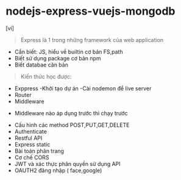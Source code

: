 # nodejs-express-vuejs-mongodb
[vi]
>Express là 1 trong những framework của web application
* Cần biết: JS, hiểu về builtin cơ bản FS,path
* Biết sử dụng package cơ bản npm
* Biết databae căn bản
>Kiến thức học được:
* Exppress
-Khởi tạo dự án
-Cài nodemon để live server
* Router 
* Middleware
- Middleware nào áp dụng trước thì chạy trước
* Cấu hình các method POST,PUT,GET,DELETE
* Authenticate 
* Restful API
* Express static
* Bài toán phân trang
* Cơ chế CORS
* JWT và xác thực phân quyền sử dụng API
* OAUTH2 đăng nhập ( face,google)

